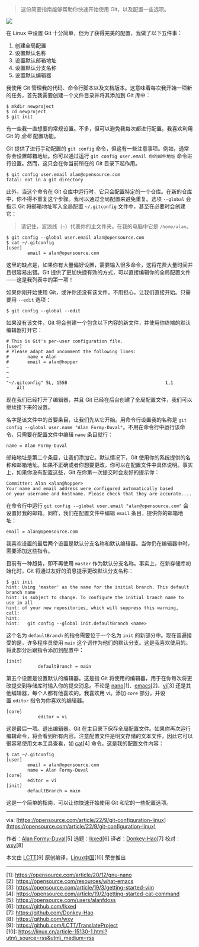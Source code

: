 > 这份简要指南能够帮助你快速开始使用 Git，以及配置一些选项。

![](https://img.linux.net.cn/data/attachment/album/202210/11/162338c314ls57bg51hd45.jpg)

在 Linux 中设置 Git 十分简单，但为了获得完美的配置，我做了以下五件事：

1.  创建全局配置
2.  设置默认名称
3.  设置默认邮箱地址
4.  设置默认分支名称
5.  设置默认编辑器

我使用 Git 管理我的代码、命令行脚本以及文档版本。这意味着每次我开始一项新的任务，首先我需要创建一个文件目录并将其添加到 Git 库中：

```
$ mkdir newproject
$ cd newproject
$ git init
```

有一些我一直想要的常规设置。不多，但可以避免我每次都进行配置。我喜欢利用 Git 的 _全局_ 配置功能。

Git 提供了进行手动配置的 `git config` 命令，但这有一些注意事项。例如，通常你会设置邮箱地址。你可以通过运行 `git config user.email 你的邮件地址` 命令进行设置。然而，这只会在你当前所在的 Git 目录下起作用。

```
$ git config user.email alan@opensource.com
fatal: not in a git directory
```

此外，当这个命令在 Git 仓库中运行时，它只会配置特定的一个仓库。在新的仓库中，你不得不重复这个步骤。我可以通过全局配置来避免重复。选项 `--global` 会指示 Git 将邮箱地址写入全局配置 `~/.gitconfig` 文件中，甚至在必要时会创建它：

> 请记住，波浪线（`~`）代表你的主文件夹。在我的电脑中它是 `/home/alan`。

```
$ git config --global user.email alan@opensource.com
$ cat ~/.gitconfig
[user]
        email = alan@opensource.com
```

这里的缺点是，如果你有大量偏好设置，需要输入很多命令，这将花费大量时间并且很容易出错。Git 提供了更加快捷有效的方式，可以直接编辑你的全局配置文件——这是我列表中的第一项！

如果你刚开始使用 Git，或许你还没有该文件。不用担心，让我们直接开始。只需要用 `--edit` 选项：

```
$ git config --global --edit
```

如果没有该文件，Git 将会创建一个包含以下内容的新文件，并使用你终端的默认编辑器打开它：

```
# This is Git's per-user configuration file.
[user]
# Please adapt and uncomment the following lines:
#       name = Alan
#       email = alan@hopper
~
~
~
"~/.gitconfig" 5L, 155B                                     1,1           All
```

现在我们已经打开了编辑器，并且 Git 已经在后台创建了全局配置文件，我们可以继续接下来的设置。

名字是该文件中的首要条目，让我们先从它开始。用命令行设置我的名称是 `git config --global user.name "Alan Formy-Duval"`。不用在命令行中运行该命令，只需要在配置文件中编辑 `name` 条目就行：

```
name = Alan Formy-Duval
```

邮箱地址是第二个条目，让我们添加它。默认情况下，Git 使用你的系统提供的名称和邮箱地址。如果不正确或者你想要更改，你可以在配置文件中具体说明。事实上，如果你没有配置这些，Git 在你第一次提交时会友好的提示你：

```
Committer: Alan <alan@hopper>
Your name and email address were configured automatically based
on your username and hostname. Please check that they are accurate....
```

在命令行中运行 `git config --global user.email "alan@opensource.com"` 会设置好我的邮箱。同样，我们在配置文件中编辑 `email` 条目，提供你的邮箱地址：

```
email = alan@opensource.com
```

我喜欢设置的最后两个设置是默认分支名称和默认编辑器。当你仍在编辑器中时，需要添加这些指令。

目前有一种趋势，即不再使用 `master` 作为默认分支名称。事实上，在新存储库初始化时，Git 将通过友好的消息提示更改默认分支名称：

```
$ git init
hint: Using 'master' as the name for the initial branch. This default branch name
hint: is subject to change. To configure the initial branch name to use in all
hint: of your new repositories, which will suppress this warning, call:
hint:
hint:   git config --global init.defaultBranch <name>
```

这个名为 `defaultBranch` 的指令需要位于一个名为 `init` 的新部分中。现在普遍接受的是，许多程序员使用 `main` 这个词作为他们的默认分支。这是我喜欢使用的。将此部分后跟指令添加到配置中：

```
[init]
            defaultBranch = main
```

第五个设置是设置默认的编辑器。这是指 Git 将使用的编辑器，用于在你每次将更改提交到存储库时输入你的提交消息。不论是 [nano](https://opensource.com/article/20/12/gnu-nano)\[1\]、[emacs](https://opensource.com/resources/what-emacs)\[2\]、[vi](https://opensource.com/article/19/3/getting-started-vim)\[3\] 还是其他编辑器，每个人都有他喜欢的。我喜欢用 vi。添加 `core` 部分，并设置 `editor` 指令为你喜欢的编辑器。

```
[core]
            editor = vi
```

这是最后一项。退出编辑器。Git 在主目录下保存全局配置文件。如果你再次运行编辑命令，将会看到所有内容。注意配置文件是明文存储的文本文件，因此它可以很容易使用文本工具查看，如 [cat](https://opensource.com/article/19/2/getting-started-cat-command)\[4\] 命令。这是我的配置文件内容：

```
$ cat ~/.gitconfig
[user]
        email = alan@opensource.com
        name = Alan Formy-Duval
[core]
        editor = vi
[init]
        defaultBranch = main
```

这是一个简单的指南，可以让你快速开始使用 Git 和它的一些配置选项。

___

via: [https://opensource.com/article/22/9/git-configuration-linux](https://opensource.com/article/22/9/git-configuration-linux)

作者：[Alan Formy-Duval](https://opensource.com/users/alanfdoss)\[5\] 选题：[lkxed](https://github.com/lkxed)\[6\] 译者：[Donkey-Hao](https://github.com/Donkey-Hao)\[7\] 校对：[wxy](https://github.com/wxy)\[8\]

本文由 [LCTT](https://github.com/LCTT/TranslateProject)\[9\] 原创编译，[Linux中国](https://linux.cn/article-15130-1.html?utm_source=rss&utm_medium=rss)\[10\] 荣誉推出

___

\[1\]: https://opensource.com/article/20/12/gnu-nano  
\[2\]: https://opensource.com/resources/what-emacs  
\[3\]: https://opensource.com/article/19/3/getting-started-vim  
\[4\]: https://opensource.com/article/19/2/getting-started-cat-command  
\[5\]: https://opensource.com/users/alanfdoss  
\[6\]: https://github.com/lkxed  
\[7\]: https://github.com/Donkey-Hao  
\[8\]: https://github.com/wxy  
\[9\]: https://github.com/LCTT/TranslateProject  
\[10\]: https://linux.cn/article-15130-1.html?utm\_source=rss&utm\_medium=rss